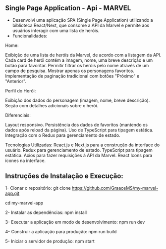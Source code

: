 

## Single Page Application - Api - MARVEL 

- Desenvolvi uma aplicação SPA (Single Page Application) utilizando a biblioteca React/Next, que consome a API da Marvel e permite aos usuários interagir com uma lista de heróis.
- Funcionalidades:

Home:

Exibição de uma lista de heróis da Marvel, de acordo com a listagem da API. Cada card de herói contém a imagem, nome, uma breve descrição e um botão para favoritar.
Permitir filtrar os heróis pelo nome através de um campo de pesquisa.
Mostrar apenas os personagens favoritos.
Implementação de paginação tradicional com botões "Próximo" e "Anterior".

Perfil do Herói:

Exibição dos dados do personagem (imagem, nome, breve descrição).
Seção com detalhes adicionais sobre o herói.

Diferenciais:

Layout responsivo.
Persistência dos dados de favoritos (mantendo os dados após reload da página).
Uso de TypeScript para tipagem estática.
Integração com o Redux para gerenciamento de estado.

Tecnologias Utilizadas:
React.js e Next.js para a construção da interface do usuário.
Redux para gerenciamento de estado.
TypeScript para tipagem estática.
Axios para fazer requisições à API da Marvel.
React Icons para ícones na interface.

## Instruções de Instalação e Execução:

1- Clonar o repositório: git clone https://github.com/GraaceMS/my-marvel-app.git

cd my-marvel-app

2- Instalar as dependências: npm install

3- Executar a aplicação em modo de desenvolvimento: npm run dev

4- Construir a aplicação para produção: npm run build

5- Iniciar o servidor de produção: npm start


